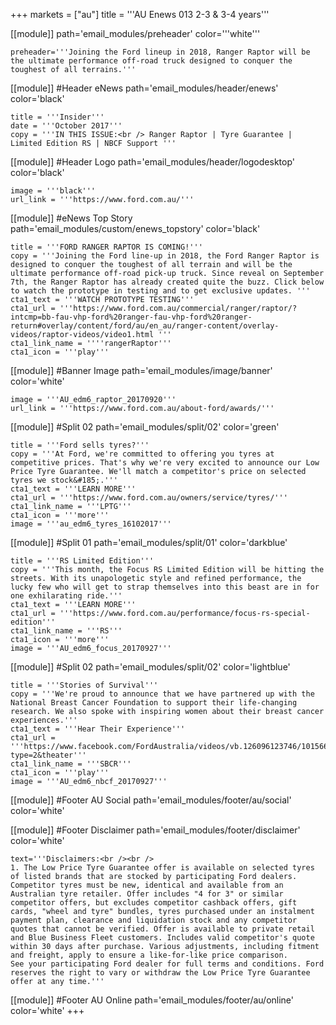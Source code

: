 +++
markets = ["au"]
title = '''AU Enews 013 2-3 & 3-4 years'''

[[module]]
path='email_modules/preheader'
color='''white'''

	preheader='''Joining the Ford lineup in 2018, Ranger Raptor will be the ultimate performance off-road truck designed to conquer the toughest of all terrains.'''

[[module]] #Header eNews
path='email_modules/header/enews'
color='black'

	title = '''Insider'''
	date = '''October 2017'''
	copy = '''IN THIS ISSUE:<br /> Ranger Raptor | Tyre Guarantee | Limited Edition RS | NBCF Support '''

[[module]] #Header Logo
path='email_modules/header/logodesktop'
color='black'

	image = '''black'''
	url_link = '''https://www.ford.com.au/'''

[[module]] #eNews Top Story
path='email_modules/custom/enews_topstory'
color='black'

    title = '''FORD RANGER RAPTOR IS COMING!'''
	copy = '''Joining the Ford line-up in 2018, the Ford Ranger Raptor is designed to conquer the toughest of all terrain and will be the ultimate performance off-road pick-up truck. Since reveal on September 7th, the Ranger Raptor has already created quite the buzz. Click below to watch the prototype in testing and to get exclusive updates. '''
	cta1_text = '''WATCH PROTOTYPE TESTING'''
	cta1_url = '''https://www.ford.com.au/commercial/ranger/raptor/?intcmp=bb-fau-vhp-ford%20ranger-fau-vhp-ford%20ranger-return#overlay/content/ford/au/en_au/ranger-content/overlay-videos/raptor-videos/video1.html '''
	cta1_link_name = ''''rangerRaptor'''
	cta1_icon = '''play'''

[[module]] #Banner Image
path='email_modules/image/banner'
color='white'

	image = '''AU_edm6_raptor_20170920'''
	url_link = '''https://www.ford.com.au/about-ford/awards/'''


[[module]] #Split 02
path='email_modules/split/02'
color='green'

	title = '''Ford sells tyres?'''
	copy = '''At Ford, we're committed to offering you tyres at competitive prices. That's why we're very excited to announce our Low Price Tyre Guarantee. We'll match a competitor's price on selected tyres we stock&#185;.'''
	cta1_text = '''LEARN MORE'''
	cta1_url = '''https://www.ford.com.au/owners/service/tyres/'''
	cta1_link_name = '''LPTG'''
	cta1_icon = '''more'''
	image = '''au_edm6_tyres_16102017'''

[[module]] #Split 01
path='email_modules/split/01'
color='darkblue'

	title = '''RS Limited Edition'''
	copy = '''This month, the Focus RS Limited Edition will be hitting the streets. With its unapologetic style and refined performance, the lucky few who will get to strap themselves into this beast are in for one exhilarating ride.'''
	cta1_text = '''LEARN MORE'''
	cta1_url = '''https://www.ford.com.au/performance/focus-rs-special-edition'''
	cta1_link_name = '''RS'''
	cta1_icon = '''more'''
	image = '''AU_edm6_focus_20170927'''


[[module]] #Split 02
path='email_modules/split/02'
color='lightblue'

    title = '''Stories of Survival'''
	copy = '''We're proud to announce that we have partnered up with the National Breast Cancer Foundation to support their life-changing research. We also spoke with inspiring women about their breast cancer experiences.'''
    cta1_text = '''Hear Their Experience'''
    cta1_url = '''https://www.facebook.com/FordAustralia/videos/vb.126096123746/10156683020833747/?type=2&theater'''
	cta1_link_name = '''SBCR'''
	cta1_icon = '''play'''
	image = '''AU_edm6_nbcf_20170927'''

[[module]] #Footer AU Social
path='email_modules/footer/au/social'
color='white'

[[module]] #Footer Disclaimer
path='email_modules/footer/disclaimer'
color='white'

	text='''Disclaimers:<br /><br />
	1. The Low Price Tyre Guarantee offer is available on selected tyres of listed brands that are stocked by participating Ford dealers. Competitor tyres must be new, identical and available from an Australian tyre retailer. Offer includes "4 for 3" or similar competitor offers, but excludes competitor cashback offers, gift cards, "wheel and tyre" bundles, tyres purchased under an instalment payment plan, clearance and liquidation stock and any competitor quotes that cannot be verified. Offer is available to private retail and Blue Business Fleet customers. Includes valid competitor's quote within 30 days after purchase. Various adjustments, including fitment and freight, apply to ensure a like-for-like price comparison.
    See your participating Ford dealer for full terms and conditions. Ford reserves the right to vary or withdraw the Low Price Tyre Guarantee offer at any time.'''


[[module]] #Footer AU Online
path='email_modules/footer/au/online'
color='white'
+++ 
